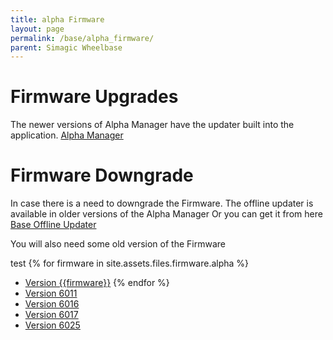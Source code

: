 ```yaml
---
title: alpha Firmware
layout: page
permalink: /base/alpha_firmware/
parent: Simagic Wheelbase
---
```

# Firmware Upgrades
The newer versions of Alpha Manager have the updater built into the application.
[Alpha Manager](https://www.simagic.com/#/PageMainEn/PageDownloadEn)

# Firmware Downgrade
In case there is a need to downgrade the Firmware.
The offline updater is available in older versions of the Alpha Manager
Or you can get it from here <a href="/assets/files/alpha/Base_Offline_Updater.zip">Base Offline Updater<a/>

You will also need some old version of the Firmware

test
{% for firmware in site.assets.files.firmware.alpha %}
- <a href="{{ site.baseurl }}{{ firmware.path }}">Version {{firmware}}<a/>
{% endfor %}
- <a href="/assets/files/alpha/6011.fw">Version 6011<a/>
- <a href="/assets/files/alpha/6016.fw">Version 6016<a/>
- <a href="/assets/files/alpha/6017.fw">Version 6017<a/>
- <a href="/assets/files/alpha/6025.fw">Version 6025<a/>